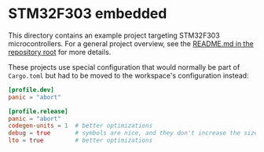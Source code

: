 # STM32F303 embedded

This directory contains an example project targeting STM32F303 microcontrollers.
For a general project overview, see the [README.md in the repository root](../../README.md) for more details.

These projects use special configuration that would normally be part of `Cargo.toml`
but had to be moved to the workspace's configuration instead:

```toml
[profile.dev]
panic = "abort"

[profile.release]
panic = "abort"
codegen-units = 1  # better optimizations
debug = true       # symbols are nice, and they don't increase the size on Flash
lto = true         # better optimizations
```
